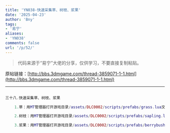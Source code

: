 ```yaml
---
title: 'YN038-快速采集草、树枝、浆果'
date: '2025-04-23'
author: 'Bny'
tags:
- '易宁'
aliases:
- 'YN038'
comments: false
url: '/p/52/'
---
```


> 代码来源于“易宁”大佬的分享，仅供学习，不要直接复制粘贴。

原帖链接：[http://bbs.3dmgame.com/thread-3859071-1-1.html](http://bbs.3dmgame.com/thread-3859071-1-1.html)

---

```lua  

三十八.快速采集草、树枝、浆果

	1.草：用MT管理器打开游戏目录/assets/DLC0002/scripts/prefabs/grass.lua文件，在inst:AddComponent("pickable")的下一行插入inst.components.pickable.quickpick = true

	2.树枝：用MT管理器打开游戏目录/assets/DLC0002/scripts/prefabs/sapling.lua文件，在inst:AddComponent("pickable")的下一行插入inst.components.pickable.quickpick = true

	3.浆果：用MT管理器打开游戏目录/assets/DLC0002/scripts/prefabs/berrybush.lua文件，在inst:AddComponent("pickable")的下一行插入inst.components.pickable.quickpick = true

```  

